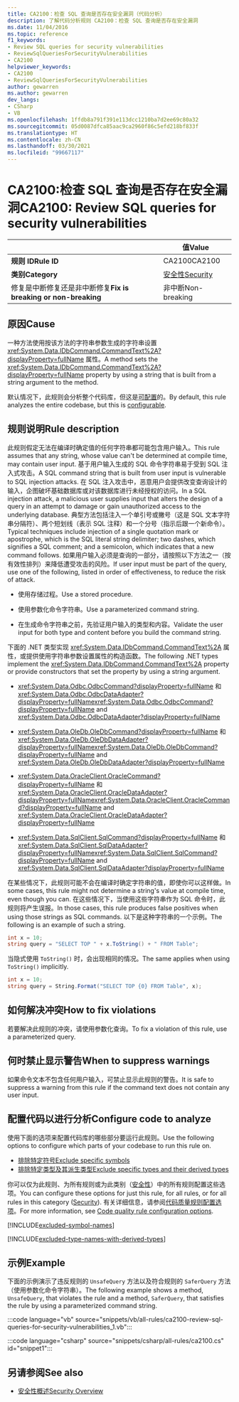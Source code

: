 ```yaml
---
title: CA2100：检查 SQL 查询是否存在安全漏洞（代码分析）
description: 了解代码分析规则 CA2100：检查 SQL 查询是否存在安全漏洞
ms.date: 11/04/2016
ms.topic: reference
f1_keywords:
- Review SQL queries for security vulnerabilities
- ReviewSqlQueriesForSecurityVulnerabilities
- CA2100
helpviewer_keywords:
- CA2100
- ReviewSqlQueriesForSecurityVulnerabilities
author: gewarren
ms.author: gewarren
dev_langs:
- CSharp
- VB
ms.openlocfilehash: 1ffdb8a791f391e113dcc1210ba7d2ee69c80a32
ms.sourcegitcommit: 05d0087dfca85aac9ca2960f86c5efd218bf833f
ms.translationtype: HT
ms.contentlocale: zh-CN
ms.lasthandoff: 03/30/2021
ms.locfileid: "99667117"
---
```

# <a name="ca2100-review-sql-queries-for-security-vulnerabilities"></a><span data-ttu-id="8864f-103">CA2100:检查 SQL 查询是否存在安全漏洞</span><span class="sxs-lookup"><span data-stu-id="8864f-103">CA2100: Review SQL queries for security vulnerabilities</span></span>

| | <span data-ttu-id="8864f-104">值</span><span class="sxs-lookup"><span data-stu-id="8864f-104">Value</span></span> |
|-|-|
| <span data-ttu-id="8864f-105">**规则 ID**</span><span class="sxs-lookup"><span data-stu-id="8864f-105">**Rule ID**</span></span> |<span data-ttu-id="8864f-106">CA2100</span><span class="sxs-lookup"><span data-stu-id="8864f-106">CA2100</span></span>|
| <span data-ttu-id="8864f-107">**类别**</span><span class="sxs-lookup"><span data-stu-id="8864f-107">**Category**</span></span> |[<span data-ttu-id="8864f-108">安全性</span><span class="sxs-lookup"><span data-stu-id="8864f-108">Security</span></span>](security-warnings.md)|
| <span data-ttu-id="8864f-109">修复是中断修复还是非中断修复</span><span class="sxs-lookup"><span data-stu-id="8864f-109">**Fix is breaking or non-breaking**</span></span> |<span data-ttu-id="8864f-110">非中断</span><span class="sxs-lookup"><span data-stu-id="8864f-110">Non-breaking</span></span>|

## <a name="cause"></a><span data-ttu-id="8864f-111">原因</span><span class="sxs-lookup"><span data-stu-id="8864f-111">Cause</span></span>

<span data-ttu-id="8864f-112">一种方法使用按该方法的字符串参数生成的字符串设置 <xref:System.Data.IDbCommand.CommandText%2A?displayProperty=fullName> 属性。</span><span class="sxs-lookup"><span data-stu-id="8864f-112">A method sets the <xref:System.Data.IDbCommand.CommandText%2A?displayProperty=fullName> property by using a string that is built from a string argument to the method.</span></span>

<span data-ttu-id="8864f-113">默认情况下，此规则会分析整个代码库，但这是[可配置](#configure-code-to-analyze)的。</span><span class="sxs-lookup"><span data-stu-id="8864f-113">By default, this rule analyzes the entire codebase, but this is [configurable](#configure-code-to-analyze).</span></span>

## <a name="rule-description"></a><span data-ttu-id="8864f-114">规则说明</span><span class="sxs-lookup"><span data-stu-id="8864f-114">Rule description</span></span>

<span data-ttu-id="8864f-115">此规则假定无法在编译时确定值的任何字符串都可能包含用户输入。</span><span class="sxs-lookup"><span data-stu-id="8864f-115">This rule assumes that any string, whose value can't be determined at compile time, may contain user input.</span></span> <span data-ttu-id="8864f-116">基于用户输入生成的 SQL 命令字符串易于受到 SQL 注入式攻击。</span><span class="sxs-lookup"><span data-stu-id="8864f-116">A SQL command string that is built from user input is vulnerable to SQL injection attacks.</span></span> <span data-ttu-id="8864f-117">在 SQL 注入攻击中，恶意用户会提供改变查询设计的输入，企图破坏基础数据库或对该数据库进行未经授权的访问。</span><span class="sxs-lookup"><span data-stu-id="8864f-117">In a SQL injection attack, a malicious user supplies input that alters the design of a query in an attempt to damage or gain unauthorized access to the underlying database.</span></span> <span data-ttu-id="8864f-118">典型方法包括注入一个单引号或撇号（这是 SQL 文本字符串分隔符）、两个短划线（表示 SQL 注释）和一个分号（指示后跟一个新命令）。</span><span class="sxs-lookup"><span data-stu-id="8864f-118">Typical techniques include injection of a single quotation mark or apostrophe, which is the SQL literal string delimiter; two dashes, which signifies a SQL comment; and a semicolon, which indicates that a new command follows.</span></span> <span data-ttu-id="8864f-119">如果用户输入必须是查询的一部分，请按照以下方法之一（按有效性排列）来降低遭受攻击的风险。</span><span class="sxs-lookup"><span data-stu-id="8864f-119">If user input must be part of the query, use one of the following, listed in order of effectiveness, to reduce the risk of attack.</span></span>

- <span data-ttu-id="8864f-120">使用存储过程。</span><span class="sxs-lookup"><span data-stu-id="8864f-120">Use a stored procedure.</span></span>

- <span data-ttu-id="8864f-121">使用参数化命令字符串。</span><span class="sxs-lookup"><span data-stu-id="8864f-121">Use a parameterized command string.</span></span>

- <span data-ttu-id="8864f-122">在生成命令字符串之前，先验证用户输入的类型和内容。</span><span class="sxs-lookup"><span data-stu-id="8864f-122">Validate the user input for both type and content before you build the command string.</span></span>

<span data-ttu-id="8864f-123">下面的 .NET 类型实现 <xref:System.Data.IDbCommand.CommandText%2A> 属性，或提供使用字符串参数设置属性的构造函数。</span><span class="sxs-lookup"><span data-stu-id="8864f-123">The following .NET types implement the <xref:System.Data.IDbCommand.CommandText%2A> property or provide constructors that set the property by using a string argument.</span></span>

- <span data-ttu-id="8864f-124"><xref:System.Data.Odbc.OdbcCommand?displayProperty=fullName> 和 <xref:System.Data.Odbc.OdbcDataAdapter?displayProperty=fullName></span><span class="sxs-lookup"><span data-stu-id="8864f-124"><xref:System.Data.Odbc.OdbcCommand?displayProperty=fullName> and <xref:System.Data.Odbc.OdbcDataAdapter?displayProperty=fullName></span></span>

- <span data-ttu-id="8864f-125"><xref:System.Data.OleDb.OleDbCommand?displayProperty=fullName> 和 <xref:System.Data.OleDb.OleDbDataAdapter?displayProperty=fullName></span><span class="sxs-lookup"><span data-stu-id="8864f-125"><xref:System.Data.OleDb.OleDbCommand?displayProperty=fullName> and <xref:System.Data.OleDb.OleDbDataAdapter?displayProperty=fullName></span></span>

- <span data-ttu-id="8864f-126"><xref:System.Data.OracleClient.OracleCommand?displayProperty=fullName> 和 <xref:System.Data.OracleClient.OracleDataAdapter?displayProperty=fullName></span><span class="sxs-lookup"><span data-stu-id="8864f-126"><xref:System.Data.OracleClient.OracleCommand?displayProperty=fullName> and <xref:System.Data.OracleClient.OracleDataAdapter?displayProperty=fullName></span></span>

- <span data-ttu-id="8864f-127"><xref:System.Data.SqlClient.SqlCommand?displayProperty=fullName> 和 <xref:System.Data.SqlClient.SqlDataAdapter?displayProperty=fullName></span><span class="sxs-lookup"><span data-stu-id="8864f-127"><xref:System.Data.SqlClient.SqlCommand?displayProperty=fullName> and <xref:System.Data.SqlClient.SqlDataAdapter?displayProperty=fullName></span></span>

<span data-ttu-id="8864f-128">在某些情况下，此规则可能不会在编译时确定字符串的值，即使你可以这样做。</span><span class="sxs-lookup"><span data-stu-id="8864f-128">In some cases, this rule might not determine a string's value at compile time, even though you can.</span></span> <span data-ttu-id="8864f-129">在这些情况下，当使用这些字符串作为 SQL 命令时，此规则将产生误报。</span><span class="sxs-lookup"><span data-stu-id="8864f-129">In those cases, this rule produces false positives when using those strings as SQL commands.</span></span> <span data-ttu-id="8864f-130">以下是这种字符串的一个示例。</span><span class="sxs-lookup"><span data-stu-id="8864f-130">The following is an example of such a string.</span></span>

```csharp
int x = 10;
string query = "SELECT TOP " + x.ToString() + " FROM Table";
```

<span data-ttu-id="8864f-131">当隐式使用 `ToString()` 时，会出现相同的情况。</span><span class="sxs-lookup"><span data-stu-id="8864f-131">The same applies when using `ToString()` implicitly.</span></span>

```csharp
int x = 10;
string query = String.Format("SELECT TOP {0} FROM Table", x);
```

## <a name="how-to-fix-violations"></a><span data-ttu-id="8864f-132">如何解决冲突</span><span class="sxs-lookup"><span data-stu-id="8864f-132">How to fix violations</span></span>

<span data-ttu-id="8864f-133">若要解决此规则的冲突，请使用参数化查询。</span><span class="sxs-lookup"><span data-stu-id="8864f-133">To fix a violation of this rule, use a parameterized query.</span></span>

## <a name="when-to-suppress-warnings"></a><span data-ttu-id="8864f-134">何时禁止显示警告</span><span class="sxs-lookup"><span data-stu-id="8864f-134">When to suppress warnings</span></span>

<span data-ttu-id="8864f-135">如果命令文本不包含任何用户输入，可禁止显示此规则的警告。</span><span class="sxs-lookup"><span data-stu-id="8864f-135">It is safe to suppress a warning from this rule if the command text does not contain any user input.</span></span>

## <a name="configure-code-to-analyze"></a><span data-ttu-id="8864f-136">配置代码以进行分析</span><span class="sxs-lookup"><span data-stu-id="8864f-136">Configure code to analyze</span></span>

<span data-ttu-id="8864f-137">使用下面的选项来配置代码库的哪些部分要运行此规则。</span><span class="sxs-lookup"><span data-stu-id="8864f-137">Use the following options to configure which parts of your codebase to run this rule on.</span></span>

- [<span data-ttu-id="8864f-138">排除特定符号</span><span class="sxs-lookup"><span data-stu-id="8864f-138">Exclude specific symbols</span></span>](#exclude-specific-symbols)
- [<span data-ttu-id="8864f-139">排除特定类型及其派生类型</span><span class="sxs-lookup"><span data-stu-id="8864f-139">Exclude specific types and their derived types</span></span>](#exclude-specific-types-and-their-derived-types)

<span data-ttu-id="8864f-140">你可以仅为此规则、为所有规则或为此类别（[安全性](security-warnings.md)）中的所有规则配置这些选项。</span><span class="sxs-lookup"><span data-stu-id="8864f-140">You can configure these options for just this rule, for all rules, or for all rules in this category ([Security](security-warnings.md)).</span></span> <span data-ttu-id="8864f-141">有关详细信息，请参阅[代码质量规则配置选项](../code-quality-rule-options.md)。</span><span class="sxs-lookup"><span data-stu-id="8864f-141">For more information, see [Code quality rule configuration options](../code-quality-rule-options.md).</span></span>

[!INCLUDE[excluded-symbol-names](~/includes/code-analysis/excluded-symbol-names.md)]

[!INCLUDE[excluded-type-names-with-derived-types](~/includes/code-analysis/excluded-type-names-with-derived-types.md)]

## <a name="example"></a><span data-ttu-id="8864f-142">示例</span><span class="sxs-lookup"><span data-stu-id="8864f-142">Example</span></span>

<span data-ttu-id="8864f-143">下面的示例演示了违反规则的 `UnsafeQuery` 方法以及符合规则的 `SaferQuery` 方法（使用参数化命令字符串）。</span><span class="sxs-lookup"><span data-stu-id="8864f-143">The following example shows a method, `UnsafeQuery`, that violates the rule and a method, `SaferQuery`, that satisfies the rule by using a parameterized command string.</span></span>

:::code language="vb" source="snippets/vb/all-rules/ca2100-review-sql-queries-for-security-vulnerabilities_1.vb":::

:::code language="csharp" source="snippets/csharp/all-rules/ca2100.cs" id="snippet1":::

## <a name="see-also"></a><span data-ttu-id="8864f-144">另请参阅</span><span class="sxs-lookup"><span data-stu-id="8864f-144">See also</span></span>

- [<span data-ttu-id="8864f-145">安全性概述</span><span class="sxs-lookup"><span data-stu-id="8864f-145">Security Overview</span></span>](../../../framework/data/adonet/security-overview.md)
